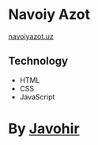 # Navoiy Azot 
[navoiyazot.uz](https://navoiyazot.uz)
## Technology
- HTML
- CSS
- JavaScript


# By [**Javohir**](https://javohir-dev.uz)
